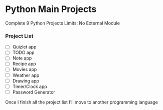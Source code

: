 # Python Main Projects
Complete 9 Python Projects
Limits: No External Module
### Project List
- [ ] Quizlet app
- [ ] TODO app
- [ ] Note app
- [ ] Recipe app
- [ ] Movies app
- [ ] Weather app
- [ ] Drawing app
- [ ] Timer/Clock app
- [ ] Password Generator

Once I finish all the project list I'll move to another programming language
